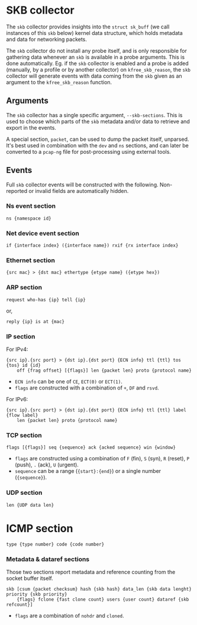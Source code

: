# SKB collector

The `skb` collector provides insights into the `struct sk_buff` (we call
instances of this `skb` below) kernel data structure, which holds metadata and
data for networking packets.

The `skb` collector do not install any probe itself, and is only responsible for
gathering data whenever an `skb` is available in a probe arguments. This is done
automatically. Eg. if the `skb` collector is enabled and a probe is added
(manually, by a profile or by another collector) on `kfree_skb_reason`, the
`skb` collector will generate events with data coming from the `skb` given as an
argument to the `kfree_skb_reason` function.

## Arguments

The `skb` collector has a single specific argument, `--skb-sections`. This is
used to choose which parts of the `skb` metadata and/or data to retrieve and
export in the events.

A special section, `packet`, can be used to dump the packet itself, unparsed.
It's best used in combination with the `dev` and `ns` sections, and can later be
converted to a `pcap-ng` file for post-processing using external tools.

## Events

Full `skb` collector events will be constructed with the following. Non-reported
or invalid fields are automatically hidden.

### Ns event section

```none
ns {namespace id}
```

### Net device event section

```none
if {interface index} ({interface name}) rxif {rx interface index}
```

### Ethernet section

```none
{src mac} > {dst mac} ethertype {etype name} ({etype hex})
```

### ARP section

```none
request who-has {ip} tell {ip}
```

or,

```none
reply {ip} is at {mac}
```

### IP section

For IPv4:

```none
{src ip}.{src port} > {dst ip}.{dst port} {ECN info} ttl {ttl} tos {tos} id {id}
    off {frag offset} [{flags}] len {packet len} proto {protocol name}
```

- `ECN info` can be one of `CE`, `ECT(0)` or `ECT(1)`.
- `flags` are constructed with a combination of `+`, `DF` and `rsvd`.

For IPv6:

```none
{src ip}.{src port} > {dst ip}.{dst port} {ECN info} ttl {ttl} label {flow label}
    len {packet len} proto {protocol name}
```

### TCP section

```none
flags [{flags}] seq {sequence} ack {acked sequence} win {window}
```

- `flags` are constructed using a combination of `F` (fin), `S` (syn), `R`
  (reset), `P` (push), `.` (ack), `U` (urgent).
- `sequence` can be a range (`{start}:{end}`) or a single number (`{sequence}`).

### UDP section

```none
len {UDP data len}
```

# ICMP section

```none
type {type number} code {code number}
```

### Metadata & dataref sections

Those two sections report metadata and reference counting from the socket buffer
itself.

```none
skb [csum {packet checksum} hash {skb hash} data_len {skb data lenght} priority {skb priority}
    {flags} fclone {fast clone count} users {user count} dataref {skb refcount}]
```

- `flags` are a combination of `nohdr` and `cloned`.

